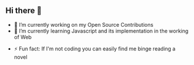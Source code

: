 ## Hi there 👋

- 🔭 I’m currently working on my Open Source Contributions
- 🌱 I’m currently learning Javascript and its implementation in the working of Web
<!-- 
- 👯 I’m looking to collaborate on ... 
- 🤔 I’m looking for help with ...
- 💬 Ask me about ...
- 📫 How to reach me: 
- 😄 Pronouns: ...
-->
- ⚡ Fun fact: If I'm not coding you can easily find me binge reading a novel

